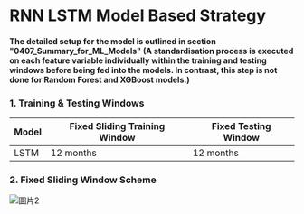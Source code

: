 # RNN LSTM Model Based Strategy
#### The detailed setup for the model is outlined in section "0407_Summary_for_ML_Models" (A standardisation process is executed on each feature variable individually within the training and testing windows before being fed into the models. In contrast, this step is not done for Random Forest and XGBoost models.)

### 1. Training & Testing Windows
| Model | Fixed Sliding Training Window | Fixed Testing Window |
|-------|-------------------------------|----------------------|
| LSTM  | 12 months                     | 12 months            |

### 2. Fixed Sliding Window Scheme

![圖片2](https://user-images.githubusercontent.com/92542287/206920267-1cfa2e62-444e-41e2-a0b0-dfd265d7a949.png)
